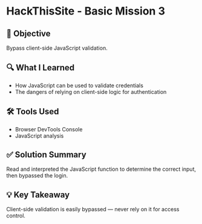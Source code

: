 # HackThisSite - Basic Mission 3

## 🧠 Objective
Bypass client-side JavaScript validation.

## 🔍 What I Learned
- How JavaScript can be used to validate credentials
- The dangers of relying on client-side logic for authentication

## 🛠️ Tools Used
- Browser DevTools Console
- JavaScript analysis

## ✅ Solution Summary
Read and interpreted the JavaScript function to determine the correct input, then bypassed the login.

## 💡 Key Takeaway
Client-side validation is easily bypassed — never rely on it for access control.
